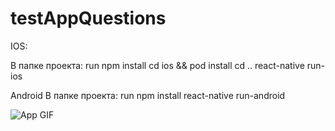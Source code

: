 # testAppQuestions



IOS:

В папке проекта:
run 
npm install
cd ios && pod install
cd ..
react-native run-ios

Android
В папке проекта:
run 
npm install
react-native run-android


![App GIF](https://i.ibb.co/7tQvZ7S/123132.gif)
